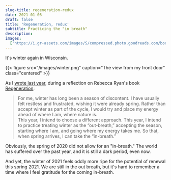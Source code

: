 ```yaml
---
slug-title: regeneration-redux
date: 2021-01-05
draft: false
title: 'Regeneration, redux'
subtitle: Practicing the "in breath"
description:
images:
  ['https://i.gr-assets.com/images/S/compressed.photo.goodreads.com/books/1405478538l/22731005.jpg']
---
```


<style>
.centered {
  margin: auto;
  max-width: 400px;
}
</style>

It's winter again in Wisconsin.

{{< figure src="/images/winter.png" caption="The view from my front door" class="centered" >}}

As I [wrote last year](https://vdavez.com/2020/01/winter-is-finally-here-regeneration/), during a reflection on Rebecca Ryan's book [Regeneration](https://www.goodreads.com/book/show/22731005-regeneration):

> For me, winter has long been a season of discontent. I have usually felt restless and frustrated, wishing it were already spring. Rather than accept winter as part of the cycle, I would try and place my energy ahead of where I am, where nature is.<br/> This year, I intend to choose a different approach. This year, I intend to practice treating winter as the “out-breath,” accepting the season, starting where I am, and going where my energy takes me. So that, when spring arrives, I can take the “in-breath.”

Obviously, the spring of 2020 did not allow for an "in-breath." The world has suffered over the past year, and it is still a dark period, even now.

And yet, the winter of 2021 feels oddly more ripe for the potential of renewal this spring 2021. We are still in the out breath, but it's hard to remember a time where I feel gratitude for the coming in-breath.
